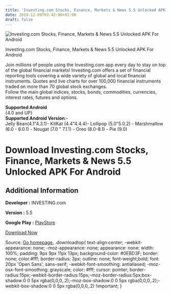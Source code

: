 ```yaml
---
title: 'Investing.com Stocks, Finance, Markets & News 5.5 Unlocked APK For Android'
date: 2019-12-09T03:42:00+01:00
draft: false
---
```


![Investing.com Stocks, Finance, Markets & News 5.5 Unlocked APK For Android](https://i2.wp.com/apkhome.net/wp-content/uploads/2019/12/Investing.com-Stocks-Finance-Markets-News-5.5-Unlocked-1.png "Investing.com Stocks, Finance, Markets & News 5.5 Unlocked APK For Android")

  

Investing.com Stocks, Finance, Markets & News 5.5 Unlocked APK For Android

Join millions of people using the Investing.com app every day to stay on top of the global financial markets! Investing.com offers a set of financial reporting tools covering a wide variety of global and local financial instruments. Quotes and live charts for over 100,000 financial instruments traded on more than 70 global stock exchanges.  
Follow the main global indices, stocks, bonds, commodities, currencies, interest rates, futures and options.

**Supported Android**  
{4.0 and UP}  
**Supported Android Version**:-  
Jelly Bean(4.1"4.3.1)- KitKat (4.4"4.4.4)- Lollipop (5.0"5.0.2) - Marshmallow (6.0 - 6.0.1) - Nougat (7.0 " 7.1.1) - Oreo (8.0-8.1) - Pie (9.0)

Download Investing.com Stocks, Finance, Markets & News 5.5 Unlocked APK For Android
===================================================================================

Additional Information
----------------------

**Developer :** INVESTING.com

**Version :** 5.5

**Google Play :** [PlayStore](https://play.google.com/store/apps/details?id=com.fusionmedia.investing)

  

[Download Now](https://store4app.co/post/investing-com-stocks-finance-markets-amp-news-5-5-unlocked-apk-for-android_1575811869)

  
Source: [Go homepage.](https://store4app.co/post/investing-com-stocks-finance-markets-amp-news-5-5-unlocked-apk-for-android_1575811869) .downloadtop{ text-align:center; -webkit-appearance: none; -moz-appearance: none; appearance: none; width: 100%; padding: 9px 9px 11px 13px; background-color: #0EBD3F; border: none; color:#fff; border-radius: 3px; outline: none; font-weight;bold; font: 20px 'Open Sans', sans-serif; -webkit-font-smoothing: antialiased; -moz-osx-font-smoothing: grayscale; color: #fff; cursor: pointer; border-radius:15px;-webkit-border-radius:15px;-moz-border-radius:5px;box-shadow:0 0 5px rgba(0,0,0,.2);-moz-box-shadow:0 0 5px rgba(0,0,0,.2);-webkit-box-shadow:0 0 5px rgba(0,0,0,.2) !important; }